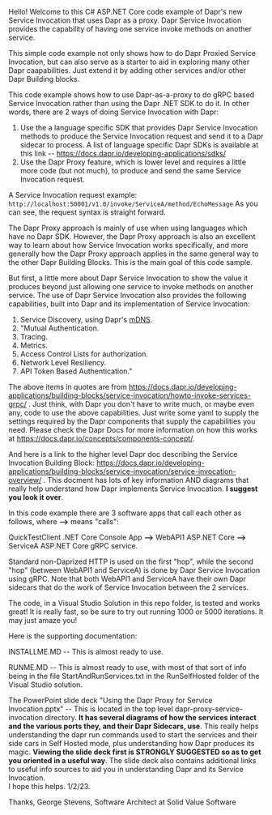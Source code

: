Hello!  Welcome to this C# ASP.NET Core code example of Dapr's new Service Invocation that uses Dapr as a proxy.  Dapr Service Invocation provides the capability of having one service invoke methods on another service.  

This simple code example not only shows how to do Dapr Proxied Service Invocation, but can also serve as a starter to aid in exploring many other Dapr caapabilities.  Just extend it by adding other services and/or other Dapr Building blocks.

This code example shows how to use Dapr-as-a-proxy to do gRPC based Service Invocation rather than using the Dapr .NET SDK to do it. In other words, there are 2 ways of doing Service Invocation with Dapr:
1. Use the a language specific SDK that provides Dapr Service Invocation methods to produce the Service Invocation request and send it to a Dapr sidecar to process. A list of language specific Dapr SDKs is available at this link -- https://docs.dapr.io/developing-applications/sdks/
2. Use the Dapr Proxy feature, which is lower level and requires a little more code (but not much), to produce and send the same Service Invocation request.

A Service Invocation request example: `http://localhost:50001/v1.0/invoke/ServiceA/method/EchoMessage`  As you can see, the request syntax is straight forward.

The Dapr Proxy approach is mainly of use when using languages which have no Dapr SDK.  However, the Dapr Proxy approach is also an excellent way to learn about how Service Invocation works specifically, and more generally how the Dapr Proxy approach applies in the same general way to the other Dapr Building Blocks.  This is the main goal of this code sample.

But first, a little more about Dapr Service Invocation to show the value it produces beyond just allowing one service to invoke methods on another service.  The use of Dapr Service Invocation also provides the following capabilities, built into Dapr and its implementation of Service Invocation:
1. Service Discovery, using Dapr's [mDNS](https://docs.dapr.io/reference/components-reference/supported-name-resolution/nr-mdns/).
2. "Mutual Authentication.
3. Tracing.
4. Metrics.
5. Access Control Lists for authorization.
6. Network Level Resiliency.
7. API Token Based Authentication."

The above items in quotes are from https://docs.dapr.io/developing-applications/building-blocks/service-invocation/howto-invoke-services-grpc/ .  Just think, with Dapr you don't have to write much, or maybe even any, code to use the above capabilities.  Just write some yaml to supply the settings required by the Dapr components that supply the capabilities you need.  Please check the Dapr Docs for more information on how this works at https://docs.dapr.io/concepts/components-concept/.

And here is a link to the higher level Dapr doc describing the Service Invocation Building Block: https://docs.dapr.io/developing-applications/building-blocks/service-invocation/service-invocation-overview/ . This docment has lots of key information AND diagrams that really help understand how Dapr implements Service Invocation.  **I suggest you look it over**.

In this code example there are 3 software apps that call each other as follows, where **-->** means "calls":   

  QuickTestClient .NET Core Console App **-->** WebAPI1 ASP.NET Core **-->** ServiceA ASP.NET Core gRPC service.
  
Standard non-Daprized HTTP is used on the first "hop", while the second "hop" (between WebAPI1 and ServiceA) is done by Dapr Service Invocation using gRPC.  Note that both WebAPI1 and ServiceA have their own Dapr sidecars that do the work of Service Invocation between the 2 services.

The code, in a Visual Studio Solution in this repo folder, is tested and works great!  It is really fast, so be sure to try out running 1000 or 5000 iterations.  It may just amaze you!  


Here is the supporting documentation:

INSTALLME.MD  -- This is almost ready to use.

RUNME.MD -- This is almost ready to use, with most of that sort of info being in the file StartAndRunServices.txt in the RunSelfHosted folder of the Visual Studio solution.

The PowerPoint slide deck "Using the Dapr Proxy for Service Invocation.pptx" -- This is located in the top level dapr-proxy-service-invocation directory.  **It has several diagrams of how the services interact and the various ports they, and their Dapr Sidecars, use**.  This really helps understanding the dapr run commands used to start the services and their side cars in Self Hosted mode, plus understanding how Dapr produces its magic.  **Viewing the slide deck first is STRONGLY SUGGESTED so as to get you oriented in a useful way**.  The slide deck also contains additional links to useful info sources to aid you in understanding Dapr and its Service Invocation.  
I hope this helps. 1/2/23.

Thanks, 
George Stevens, Software Architect at Solid Value Software
